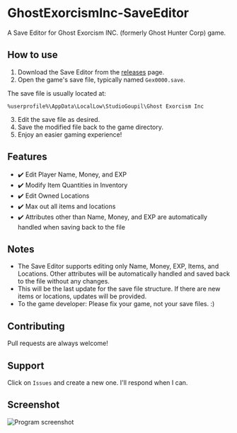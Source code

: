 # GhostExorcismInc-SaveEditor

A Save Editor for Ghost Exorcism INC. (formerly Ghost Hunter Corp) game.

## How to use

1. Download the Save Editor from the [releases](https://github.com/n0uur/GhostHunterCorp-SaveEditor/releases) page.
2. Open the game's save file, typically named `Gex0000.save`.

The save file is usually located at:

```
%userprofile%\AppData\LocalLow\StudioGoupil\Ghost Exorcism Inc
```

3. Edit the save file as desired.
4. Save the modified file back to the game directory.
5. Enjoy an easier gaming experience!

## Features

- :heavy_check_mark: Edit Player Name, Money, and EXP
- :heavy_check_mark: Modify Item Quantities in Inventory
- :heavy_check_mark: Edit Owned Locations
- :heavy_check_mark: Max out all items and locations
- :heavy_check_mark: Attributes other than Name, Money, and EXP are automatically handled when saving back to the file

## Notes

- The Save Editor supports editing only Name, Money, EXP, Items, and Locations. Other attributes will be automatically handled and saved back to the file without any changes.
- This will be the last update for the save file structure. If there are new items or locations, updates will be provided.
- To the game developer: Please fix your game, not your save files. :)

## Contributing

Pull requests are always welcome!

## Support

Click on `Issues` and create a new one. I'll respond when I can.

## Screenshot
![Program screenshot](https://user-images.githubusercontent.com/50010805/226767014-2bc3c961-86ce-4be6-aa2f-933009125ead.png)
